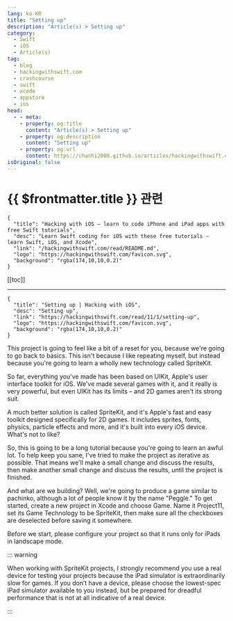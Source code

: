 ```yaml
---
lang: ko-KR
title: "Setting up"
description: "Article(s) > Setting up"
category:
  - Swift
  - iOS
  - Article(s)
tag: 
  - blog
  - hackingwithswift.com
  - crashcourse
  - swift
  - xcode
  - appstore
  - ios  
head:
  - - meta:
    - property: og:title
      content: "Article(s) > Setting up"
    - property: og:description
      content: "Setting up"
    - property: og:url
      content: https://chanhi2000.github.io/articles/hackingwithswift.com/read/11/01-setting-up.html
isOriginal: false
---
```


# {{ $frontmatter.title }} 관련

```component VPCard
{
  "title": "Hacking with iOS – learn to code iPhone and iPad apps with free Swift tutorials",
  "desc": "Learn Swift coding for iOS with these free tutorials – learn Swift, iOS, and Xcode",
  "link": "/hackingwithswift.com/read/README.md",
  "logo": "https://hackingwithswift.com/favicon.svg",
  "background": "rgba(174,10,10,0.2)"
}
```

[[toc]]

---

```component VPCard
{
  "title": "Setting up | Hacking with iOS",
  "desc": "Setting up",
  "link": "https://hackingwithswift.com/read/11/1/setting-up",
  "logo": "https://hackingwithswift.com/favicon.svg",
  "background": "rgba(174,10,10,0.2)"
}
```

<VidStack src="youtube/PPKU1_k86tQ" />

This project is going to feel like a bit of a reset for you, because we're going to go back to basics. This isn't because I like repeating myself, but instead because you're going to learn a wholly new technology called SpriteKit.

So far, everything you've made has been based on UIKit, Apple's user interface toolkit for iOS. We've made several games with it, and it really is very powerful, but even UIKit has its limits – and 2D games aren't its strong suit.

A much better solution is called SpriteKit, and it's Apple's fast and easy toolkit designed specifically for 2D games. It includes sprites, fonts, physics, particle effects and more, and it's built into every iOS device. What's not to like?

So, this is going to be a long tutorial because you're going to learn an awful lot. To help keep you sane, I've tried to make the project as iterative as possible. That means we'll make a small change and discuss the results, then make another small change and discuss the results, until the project is finished.

And what are we building? Well, we're going to produce a game similar to pachinko, although a lot of people know it by the name "Peggle." To get started, create a new project in Xcode and choose Game. Name it Project11, set its Game Technology to be SpriteKit, then make sure all the checkboxes are deselected before saving it somewhere.

Before we start, please configure your project so that it runs only for iPads in landscape mode.

::: warning

When working with SpriteKit projects, I strongly recommend you use a real device for testing your projects because the iPad simulator is extraordinarily slow for games. If you don’t have a device, please choose the lowest-spec iPad simulator available to you instead, but be prepared for dreadful performance that is not at all indicative of a real device.

:::

